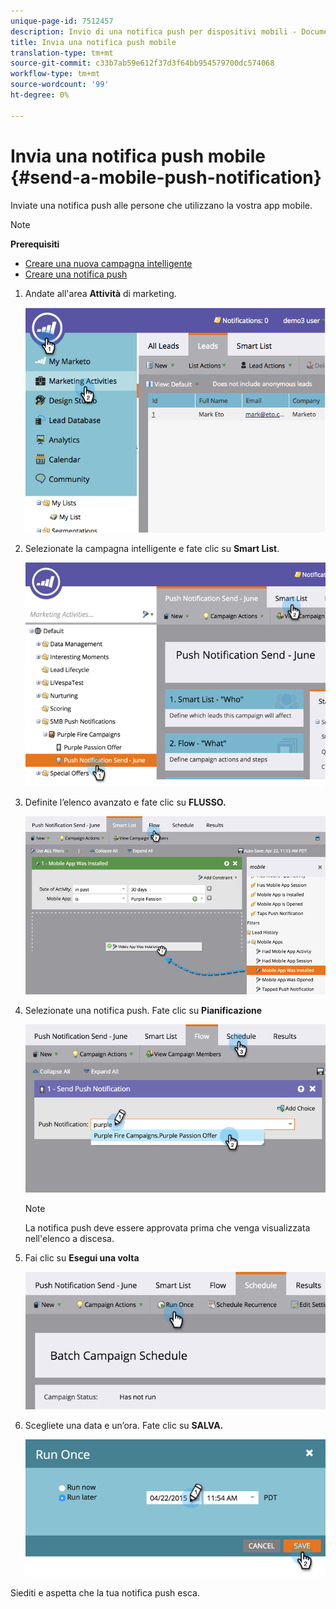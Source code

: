 ```yaml
---
unique-page-id: 7512457
description: Invio di una notifica push per dispositivi mobili - Documenti Marketo - Documentazione prodotto
title: Invia una notifica push mobile
translation-type: tm+mt
source-git-commit: c33b7ab59e612f37d3f64bb954579700dc574068
workflow-type: tm+mt
source-wordcount: '99'
ht-degree: 0%

---
```



# Invia una notifica push mobile {#send-a-mobile-push-notification}

Inviate una notifica push alle persone che utilizzano la vostra app mobile.

>[!NOTE]
>
>**Prerequisiti**
>
>* [Creare una nuova campagna intelligente](../../../product-docs/core-marketo-concepts/smart-campaigns/creating-a-smart-campaign/create-a-new-smart-campaign.md)
>* [Creare una notifica push](create-a-push-notification.md)

>



1. Andate all&#39;area **Attività** di marketing.

   ![](assets/image2015-4-22-18-3a31-3a54.png)

1. Selezionate la campagna intelligente e fate clic su **Smart List**.

   ![](assets/image2015-4-23-17-3a57-3a46.png)

1. Definite l’elenco avanzato e fate clic su **FLUSSO.**

   ![](assets/image2015-4-22-18-3a33-3a13.png)

1. Selezionate una notifica push. Fate clic su **Pianificazione**

   ![](assets/image2015-4-22-18-3a33-3a38.png)

   >[!NOTE]
   >
   >La notifica push deve essere approvata prima che venga visualizzata nell&#39;elenco a discesa.

1. Fai clic su **Esegui una volta**

   ![](assets/image2015-4-23-18-3a0-3a54.png)

1. Scegliete una data e un’ora. Fate clic su **SALVA.**

   ![](assets/image2015-4-23-18-3a1-3a33.png)

Siediti e aspetta che la tua notifica push esca.